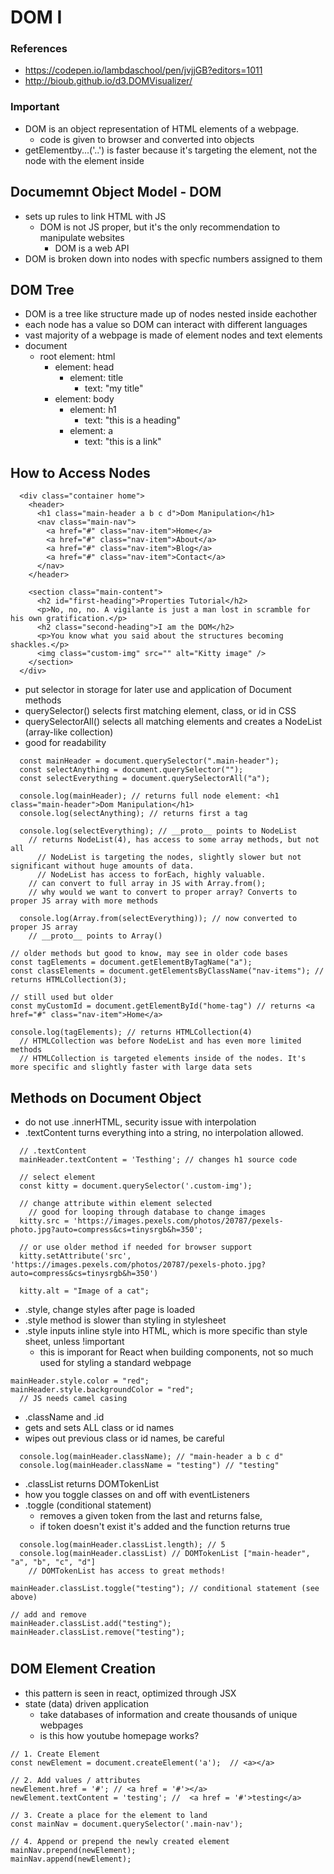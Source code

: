 # DOM I

### References

- https://codepen.io/lambdaschool/pen/jvjjGB?editors=1011
- http://bioub.github.io/d3.DOMVisualizer/

### Important

- DOM is an object representation of HTML elements of a webpage.
  - code is given to browser and converted into objects
- getElementby...('..') is faster because it's targeting the element, not the node with the element inside

## Documemnt Object Model - DOM

- sets up rules to link HTML with JS
  - DOM is not JS proper, but it's the only recommendation to manipulate websites
    - DOM is a web API
- DOM is broken down into nodes with specfic numbers assigned to them

## DOM Tree

- DOM is a tree like structure made up of nodes nested inside eachother
- each node has a value so DOM can interact with different languages
- vast majority of a webpage is made of element nodes and text elements
- document
  - root element: html
    - element: head
      - element: title
        - text: "my title"
    - element: body
      - element: h1
        - text: "this is a heading"
      - element: a
        - text: "this is a link"

## How to Access Nodes

```
  <div class="container home">
    <header>
      <h1 class="main-header a b c d">Dom Manipulation</h1>
      <nav class="main-nav">
        <a href="#" class="nav-item">Home</a>
        <a href="#" class="nav-item">About</a>
        <a href="#" class="nav-item">Blog</a>
        <a href="#" class="nav-item">Contact</a>
      </nav>
    </header>

    <section class="main-content">
      <h2 id="first-heading">Properties Tutorial</h2>
      <p>No, no, no. A vigilante is just a man lost in scramble for his own gratification.</p>
      <h2 class="second-heading">I am the DOM</h2>
      <p>You know what you said about the structures becoming shackles.</p>
      <img class="custom-img" src="" alt="Kitty image" />
    </section>
  </div>

```

- put selector in storage for later use and application of Document methods
- querySelector() selects first matching element, class, or id in CSS
- querySelectorAll() selects all matching elements and creates a NodeList (array-like collection)
- good for readability

```
  const mainHeader = document.querySelector(".main-header");
  const selectAnything = document.querySelector("");
  const selectEverything = document.querySelectorAll("a");

  console.log(mainHeader); // returns full node element: <h1 class="main-header">Dom Manipulation</h1>
  console.log(selectAnything); // returns first a tag

  console.log(selectEverything); // __proto__ points to NodeList
    // returns NodeList(4), has access to some array methods, but not all
      // NodeList is targeting the nodes, slightly slower but not significant without huge amounts of data.
      // NodeList has access to forEach, highly valuable.
    // can convert to full array in JS with Array.from();
    // why would we want to convert to proper array? Converts to proper JS array with more methods

  console.log(Array.from(selectEverything)); // now converted to proper JS array
    // __proto__ points to Array()

```

```
// older methods but good to know, may see in older code bases
const tagElements = document.getElementByTagName("a");
const classElements = document.getElementsByClassName("nav-items"); // returns HTMLCollection(3);

// still used but older
const myCustomId = document.getElementById("home-tag") // returns <a href="#" class="nav-item">Home</a>

console.log(tagElements); // returns HTMLCollection(4)
  // HTMLCollection was before NodeList and has even more limited methods
  // HTMLCollection is targeted elements inside of the nodes. It's more specific and slightly faster with large data sets
```

## Methods on Document Object

- do not use .innerHTML, security issue with interpolation
- .textContent turns everything into a string, no interpolation allowed.

```
  // .textContent
  mainHeader.textContent = 'Testhing'; // changes h1 source code

  // select element
  const kitty = document.querySelector('.custom-img');

  // change attribute within element selected
    // good for looping through database to change images
  kitty.src = 'https://images.pexels.com/photos/20787/pexels-photo.jpg?auto=compress&cs=tinysrgb&h=350';

  // or use older method if needed for browser support
  kitty.setAttribute('src', 'https://images.pexels.com/photos/20787/pexels-photo.jpg?auto=compress&cs=tinysrgb&h=350')

  kitty.alt = "Image of a cat";
```

- .style, change styles after page is loaded
- .style method is slower than styling in stylesheet
- .style inputs inline style into HTML, which is more specific than style sheet, unless !important
  - this is imporant for React when building components, not so much used for styling a standard webpage

```
mainHeader.style.color = "red";
mainHeader.style.backgroundColor = "red";
  // JS needs camel casing
```

- .className and .id
- gets and sets ALL class or id names
- wipes out previous class or id names, be careful

```
  console.log(mainHeader.className); // "main-header a b c d"
  console.log(mainHeader.className = "testing") // "testing"
```

- .classList returns DOMTokenList
- how you toggle classes on and off with eventListeners
- .toggle (conditional statement)
  - removes a given token from the last and returns false,
  - if token doesn't exist it's added and the function returns true

```
  console.log(mainHeader.classList.length); // 5
  console.log(mainHeader.classList) // DOMTokenList ["main-header", "a", "b", "c", "d"]
    // DOMTokenList has access to great methods!

mainHeader.classList.toggle("testing"); // conditional statement (see above)

// add and remove
mainHeader.classList.add("testing");
mainHeader.classList.remove("testing");

```

#

## DOM Element Creation

- this pattern is seen in react, optimized through JSX
- state (data) driven application
  - take databases of information and create thousands of unique webpages
  - is this how youtube homepage works?

```
// 1. Create Element
const newElement = document.createElement('a');  // <a></a>

// 2. Add values / attributes
newElement.href = '#'; // <a href = '#'></a>
newElement.textContent = 'testing'; //  <a href = '#'>testing</a>

// 3. Create a place for the element to land
const mainNav = document.querySelector('.main-nav');

// 4. Append or prepend the newly created element
mainNav.prepend(newElement);
mainNav.append(newElement);
```

